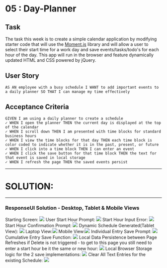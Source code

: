 # 05 : Day-Planner

## Task

The task this week is to create a simple calendar application by modifying starter code that will use the [Moment.js](https://momentjs.com/) library and will allow a user to select their start time for a work day and save events/tasks/todo's for each hour of the day. This app will run in the browser and feature dynamically updated HTML and CSS powered by jQuery.

## User Story

```
AS AN employee with a busy schedule I WANT to add important events to a daily planner SO THAT I can manage my time effectively
```

## Acceptance Criteria

```
GIVEN I am using a daily planner to create a schedule
✓ WHEN I open the planner THEN the current day is displayed at the top of the calendar
✓ WHEN I scroll down THEN I am presented with time blocks for standard business hours
✓ WHEN I view the time blocks for that day THEN each time block is color coded to indicate whether it is in the past, present, or future
✓ WHEN I click into a time block THEN I can enter an event
✓ WHEN I click the save button for that time block THEN the text for that event is saved in local storage
✓ WHEN I refresh the page THEN the saved events persist
```
--------------------------------
# SOLUTION: 
--------------------------------
### ResponseUI Solution - Desktop, Tablet & Mobile Views
Starting Screen: <img src= "./Assets/images/StarterScreen.png">
User Start Hour Prompt: <img src= "./Assets/images/UserStartHourPrompt.png">
Start Hour Input Error: <img src= "./Assets/images/StartHourInputError.png">
Start Hour Confirmation Prompt: <img src= "./Assets/images/StartHourInputConfirmation.png">
Dynamic Schedule Generated(Tablet View): <img src= "./Assets/images/ScheduleScreen(TabletView).png">
Laptop View:<img src= "./Assets/images/LaptopView.png">
Mobile View:<img src= "./Assets/images/MobileView.png">
Individual Entry Save Prompt: <img src= "./Assets/images/IndividualSavePrompt.png">
Cumulative Entry Save Function: <img src= "./Assets/images/AddButton.png">
Local Data Persistence between Page Refreshes if Delete is not triggered - to get to this page you still need to enter a start hour be it the same or new hour: <img src= "./Assets/images/DataPersistenceUponPageRefresh.png">
Local Browser Storage logic for the 2 save implementations: <img src= "./Assets/images/LocalStorage(IndividualSavevsAddAll).png">
Clear All Text Entries for the existing Schedule: <img src= "./Assets/images/DeleteEntriesforExistingSchedule(ClearAllText).png">
